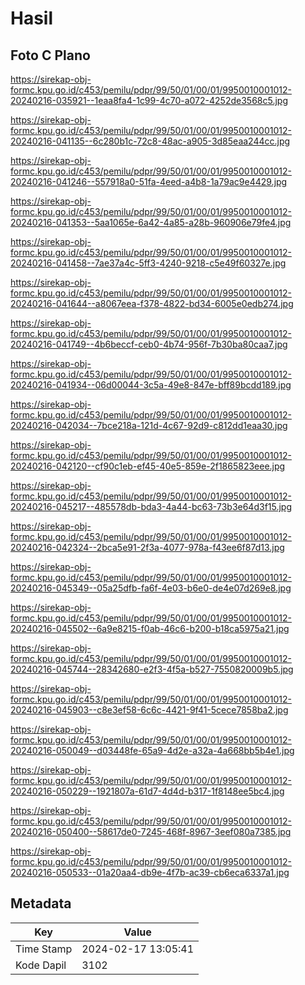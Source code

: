 # Hasil

## Foto C Plano

https://sirekap-obj-formc.kpu.go.id/c453/pemilu/pdpr/99/50/01/00/01/9950010001012-20240216-035921--1eaa8fa4-1c99-4c70-a072-4252de3568c5.jpg

https://sirekap-obj-formc.kpu.go.id/c453/pemilu/pdpr/99/50/01/00/01/9950010001012-20240216-041135--6c280b1c-72c8-48ac-a905-3d85eaa244cc.jpg

https://sirekap-obj-formc.kpu.go.id/c453/pemilu/pdpr/99/50/01/00/01/9950010001012-20240216-041246--557918a0-51fa-4eed-a4b8-1a79ac9e4429.jpg

https://sirekap-obj-formc.kpu.go.id/c453/pemilu/pdpr/99/50/01/00/01/9950010001012-20240216-041353--5aa1065e-6a42-4a85-a28b-960906e79fe4.jpg

https://sirekap-obj-formc.kpu.go.id/c453/pemilu/pdpr/99/50/01/00/01/9950010001012-20240216-041458--7ae37a4c-5ff3-4240-9218-c5e49f60327e.jpg

https://sirekap-obj-formc.kpu.go.id/c453/pemilu/pdpr/99/50/01/00/01/9950010001012-20240216-041644--a8067eea-f378-4822-bd34-6005e0edb274.jpg

https://sirekap-obj-formc.kpu.go.id/c453/pemilu/pdpr/99/50/01/00/01/9950010001012-20240216-041749--4b6beccf-ceb0-4b74-956f-7b30ba80caa7.jpg

https://sirekap-obj-formc.kpu.go.id/c453/pemilu/pdpr/99/50/01/00/01/9950010001012-20240216-041934--06d00044-3c5a-49e8-847e-bff89bcdd189.jpg

https://sirekap-obj-formc.kpu.go.id/c453/pemilu/pdpr/99/50/01/00/01/9950010001012-20240216-042034--7bce218a-121d-4c67-92d9-c812dd1eaa30.jpg

https://sirekap-obj-formc.kpu.go.id/c453/pemilu/pdpr/99/50/01/00/01/9950010001012-20240216-042120--cf90c1eb-ef45-40e5-859e-2f1865823eee.jpg

https://sirekap-obj-formc.kpu.go.id/c453/pemilu/pdpr/99/50/01/00/01/9950010001012-20240216-045217--485578db-bda3-4a44-bc63-73b3e64d3f15.jpg

https://sirekap-obj-formc.kpu.go.id/c453/pemilu/pdpr/99/50/01/00/01/9950010001012-20240216-042324--2bca5e91-2f3a-4077-978a-f43ee6f87d13.jpg

https://sirekap-obj-formc.kpu.go.id/c453/pemilu/pdpr/99/50/01/00/01/9950010001012-20240216-045349--05a25dfb-fa6f-4e03-b6e0-de4e07d269e8.jpg

https://sirekap-obj-formc.kpu.go.id/c453/pemilu/pdpr/99/50/01/00/01/9950010001012-20240216-045502--6a9e8215-f0ab-46c6-b200-b18ca5975a21.jpg

https://sirekap-obj-formc.kpu.go.id/c453/pemilu/pdpr/99/50/01/00/01/9950010001012-20240216-045744--28342680-e2f3-4f5a-b527-7550820009b5.jpg

https://sirekap-obj-formc.kpu.go.id/c453/pemilu/pdpr/99/50/01/00/01/9950010001012-20240216-045903--c8e3ef58-6c6c-4421-9f41-5cece7858ba2.jpg

https://sirekap-obj-formc.kpu.go.id/c453/pemilu/pdpr/99/50/01/00/01/9950010001012-20240216-050049--d03448fe-65a9-4d2e-a32a-4a668bb5b4e1.jpg

https://sirekap-obj-formc.kpu.go.id/c453/pemilu/pdpr/99/50/01/00/01/9950010001012-20240216-050229--1921807a-61d7-4d4d-b317-1f8148ee5bc4.jpg

https://sirekap-obj-formc.kpu.go.id/c453/pemilu/pdpr/99/50/01/00/01/9950010001012-20240216-050400--58617de0-7245-468f-8967-3eef080a7385.jpg

https://sirekap-obj-formc.kpu.go.id/c453/pemilu/pdpr/99/50/01/00/01/9950010001012-20240216-050533--01a20aa4-db9e-4f7b-ac39-cb6eca6337a1.jpg


## Metadata

| Key        | Value               |
| ---------- | ------------------- |
| Time Stamp | 2024-02-17 13:05:41 |
| Kode Dapil | 3102                |



